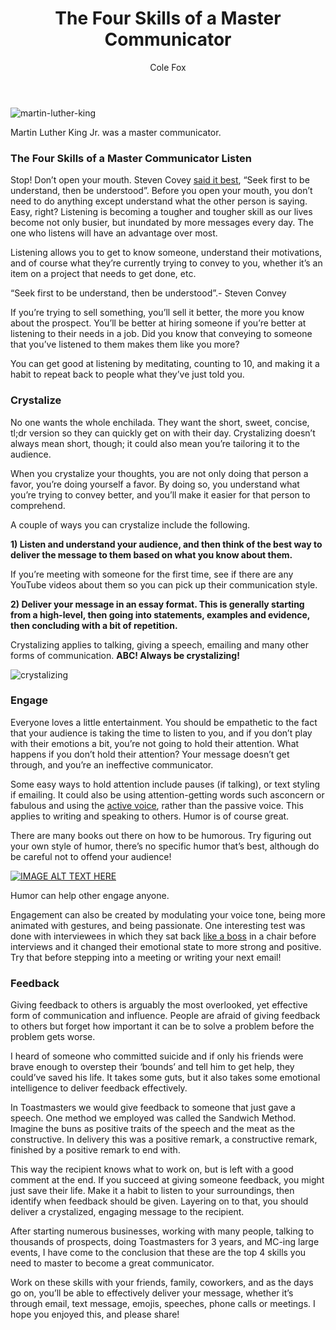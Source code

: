 ﻿---
layout: blog
title: The Four Skills of a Master Communicator
description: Communication is one of the top skills of an effective executive, because an executive must not only make great decisions, but communicate them to her team. Those who communicate well can manifest their destinies with less frustration along  the way. Here are the top skills to focus on when sharpening your communication skills.
coverImage: /img/crystalizing.jpeg
publishDate: Aug 29, 2018

author: Cole Fox
authorProfile:  Cole Fox  works at Bregal Sagemount helping their portfolio companies with Growth Operations. Cole is not only a LinkedIn and LeadIQ alumni, but also cofounded ProtoHack.
authorImage: /img/cole-fox.png
---

![martin-luther-king](/img/martin-luther-king.png) 

Martin Luther King Jr. was a master communicator.

### The Four Skills of a Master Communicator Listen

Stop! Don’t open your mouth. Steven Covey [said it best](https://www.stephencovey.com/7habits/7habits-habit5.php), “Seek first to be understand, then be understood”. Before you open your mouth, you don’t need to do anything except understand what the other person is saying. Easy, right? Listening is becoming a tougher and tougher skill as our lives become not only busier, but inundated by more messages every day. The one who listens will have an advantage over most.

Listening allows you to get to know someone, understand their motivations, and of course what they’re currently trying to convey to you, whether it’s an item on a project that needs to get done, etc.

“Seek first to be understand, then be understood”.- Steven Convey

If you’re trying to sell something, you’ll sell it better, the more you know about the prospect. You’ll be better at hiring someone if you’re better at listening to their needs in a job. Did you know that conveying to someone that you’ve listened to them makes them like you more?

You can get good at listening by meditating, counting to 10, and making it a habit to repeat back to people what they’ve just told you.

### Crystalize

No one wants the whole enchilada. They want the short, sweet, concise, tl;dr version so they can quickly get on with their day. Crystalizing doesn’t always mean short, though; it could also mean you’re tailoring it to the audience.

When you crystalize your thoughts, you are not only doing that person a favor, you’re doing yourself a favor. By doing so, you understand what you’re trying to convey better, and you’ll make it easier for that person to comprehend.

A couple of ways you can crystalize include the following.

**1) Listen and understand your audience, and then think of the best way to deliver the message to them based on what you know about them.**

If you’re meeting with someone for the first time, see if there are any YouTube videos about them so you can pick up their communication style.

**2) Deliver your message in an essay format. This is generally starting from a high-level, then going into statements, examples and evidence, then concluding with a bit of repetition.**

Crystalizing applies to talking, giving a speech, emailing and many other forms of communication. **ABC! Always be crystalizing!**

![crystalizing](/img/crystalizing.jpeg)

### Engage

Everyone loves a little entertainment. You should be empathetic to the fact that your audience is taking the time to listen to you, and if you don’t play with their emotions a bit, you’re not going to hold their attention. What happens if you don’t hold their attention? Your message doesn’t get through, and you’re an ineffective communicator.

Some easy ways to hold attention include pauses (if talking), or text styling if emailing. It could also be using attention-getting words such asconcern or fabulous and using the [active voice](http://dictionary.reference.com/browse/active-voice), rather than the passive voice. This applies to writing and speaking to others. Humor is of course great.

There are many books out there on how to be humorous. Try figuring out your own style of humor, there’s no specific humor that’s best, although do be careful not to offend your audience!

[![IMAGE ALT TEXT HERE](/img/likeABoss.png)](http://www.youtube.com/watch?feature=player_embedded&v=XCCArevEIAY
)


Humor can help other engage anyone.

Engagement can also be created by modulating your voice tone, being more animated with gestures, and being passionate. One interesting test was done with interviewees in which they sat back [like a boss](https://www.youtube.com/watch?v=NisCkxU544c) in a chair before interviews and it changed their emotional state to more strong and positive. Try that before stepping into a meeting or writing your next email!

### Feedback

Giving feedback to others is arguably the most overlooked, yet effective form of communication and influence. People are afraid of giving feedback to others but forget how important it can be to solve a problem before the problem gets worse.

I heard of someone who committed suicide and if only his friends were brave enough to overstep their ‘bounds’ and tell him to get help, they could’ve saved his life. It takes some guts, but it also takes some emotional intelligence to deliver feedback effectively.

In Toastmasters we would give feedback to someone that just gave a speech. One method we employed was called the Sandwich Method. Imagine the buns as positive traits of the speech and the meat as the constructive. In delivery this was a positive remark, a constructive remark, finished by a positive remark to end with.

This way the recipient knows what to work on, but is left with a good comment at the end. If you succeed at giving someone feedback, you might just save their life. Make it a habit to listen to your surroundings, then identify when feedback should be given. Layering on to that, you should deliver a crystalized, engaging message to the recipient.

After starting numerous businesses, working with many people, talking to thousands of prospects, doing Toastmasters for 3 years, and MC-ing large events, I have come to the conclusion that these are the top 4 skills you need to master to become a great communicator.

Work on these skills with your friends, family, coworkers, and as the days go on, you’ll be able to effectively deliver your message, whether it’s through email, text message, emojis, speeches, phone calls or meetings. I hope you enjoyed this, and please share!